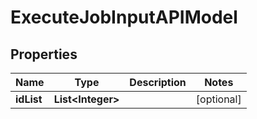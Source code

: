 
# ExecuteJobInputAPIModel

## Properties
Name | Type | Description | Notes
------------ | ------------- | ------------- | -------------
**idList** | **List&lt;Integer&gt;** |  |  [optional]



